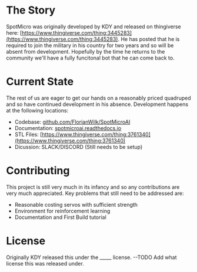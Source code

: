 # The Story
SpotMicro was originally developed by KDY and released on thingiverse here: [https://www.thingiverse.com/thing:3445283](https://www.thingiverse.com/thing:3445283). He has posted that he is required to join the military in his country for two years and so will be absent from development. Hopefully by the time he returns to the community we'll have a fully funcitonal bot that he can come back to.

# Current State
The rest of us are eager to get our hands on a reasonably priced quadruped and so have continued development in his absence. Development happens at the following locations:

- Codebase: [github.com/FlorianWilk/SpotMicroAI](https://github.com/FlorianWilk/SpotMicroAI)
- Documentation: [spotmicroai.readthedocs.io](https://spotmicroai.readthedocs.io)
- STL Files: [https://www.thingiverse.com/thing:3761340](https://www.thingiverse.com/thing:3761340)
- Dicussion: SLACK/DISCORD (Still needs to be setup)

# Contributing
This project is still very much in its infancy and so any contributions are very much appreciated. Key problems that still need to be addressed are: 

- Reasonable costing servos with sufficient strength
- Environment for reinforcement learning
- Documentation and First Build tutorial

# License
Originally KDY released this under the _____ license. --TODO Add what license this was released under.